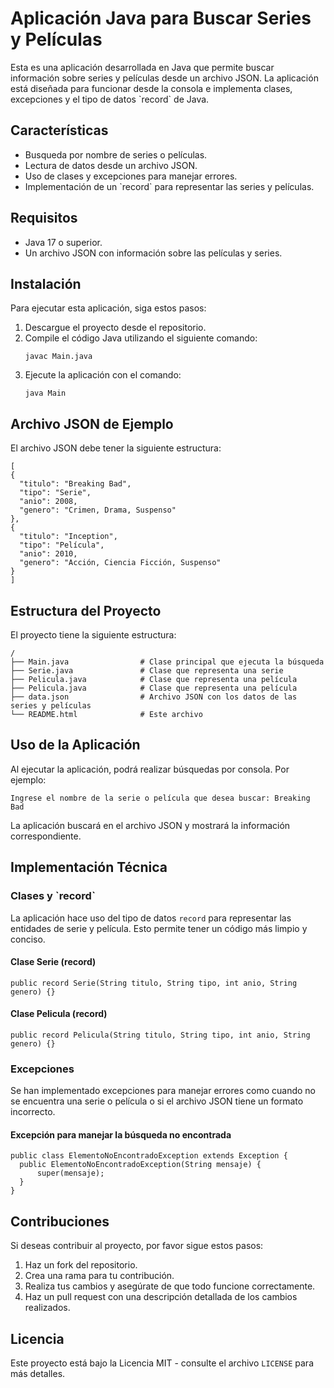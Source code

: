 <h1>Aplicación Java para Buscar Series y Películas</h1>

  <p>Esta es una aplicación desarrollada en Java que permite buscar información sobre series y películas desde un archivo JSON. La aplicación está diseñada para funcionar desde la consola e implementa clases, excepciones y el tipo de datos `record` de Java.</p>

  <h2>Características</h2>
  <ul>
      <li>Busqueda por nombre de series o películas.</li>
      <li>Lectura de datos desde un archivo JSON.</li>
      <li>Uso de clases y excepciones para manejar errores.</li>
      <li>Implementación de un `record` para representar las series y películas.</li>
  </ul>

  <h2>Requisitos</h2>
  <ul>
      <li>Java 17 o superior.</li>
      <li>Un archivo JSON con información sobre las películas y series.</li>
  </ul>

  <h2>Instalación</h2>
  <p>Para ejecutar esta aplicación, siga estos pasos:</p>
  <ol>
      <li>Descargue el proyecto desde el repositorio.</li>
      <li>Compile el código Java utilizando el siguiente comando:</li>
      <pre><code>javac Main.java</code></pre>
      <li>Ejecute la aplicación con el comando:</li>
      <pre><code>java Main</code></pre>
  </ol>

  <h2>Archivo JSON de Ejemplo</h2>
  <p>El archivo JSON debe tener la siguiente estructura:</p>
  <pre><code>[
{
  "titulo": "Breaking Bad",
  "tipo": "Serie",
  "anio": 2008,
  "genero": "Crimen, Drama, Suspenso"
},
{
  "titulo": "Inception",
  "tipo": "Película",
  "anio": 2010,
  "genero": "Acción, Ciencia Ficción, Suspenso"
}
]</code></pre>

  <h2>Estructura del Proyecto</h2>
  <p>El proyecto tiene la siguiente estructura:</p>
  <pre><code>/
├── Main.java                # Clase principal que ejecuta la búsqueda
├── Serie.java               # Clase que representa una serie
├── Pelicula.java            # Clase que representa una película
├── Pelicula.java            # Clase que representa una película
├── data.json                # Archivo JSON con los datos de las series y películas
└── README.html              # Este archivo</code></pre>

  <h2>Uso de la Aplicación</h2>
  <p>Al ejecutar la aplicación, podrá realizar búsquedas por consola. Por ejemplo:</p>
  <pre><code>Ingrese el nombre de la serie o película que desea buscar: Breaking Bad</code></pre>
  <p>La aplicación buscará en el archivo JSON y mostrará la información correspondiente.</p>

  <h2>Implementación Técnica</h2>

  <h3>Clases y `record`</h3>
  <p>La aplicación hace uso del tipo de datos <code>record</code> para representar las entidades de serie y película. Esto permite tener un código más limpio y conciso.</p>

  <h4>Clase Serie (record)</h4>
  <pre><code>public record Serie(String titulo, String tipo, int anio, String genero) {}</code></pre>

  <h4>Clase Pelicula (record)</h4>
  <pre><code>public record Pelicula(String titulo, String tipo, int anio, String genero) {}</code></pre>

  <h3>Excepciones</h3>
  <p>Se han implementado excepciones para manejar errores como cuando no se encuentra una serie o película o si el archivo JSON tiene un formato incorrecto.</p>

  <h4>Excepción para manejar la búsqueda no encontrada</h4>
  <pre><code>public class ElementoNoEncontradoException extends Exception {
  public ElementoNoEncontradoException(String mensaje) {
      super(mensaje);
  }
}</code></pre>

  <h2>Contribuciones</h2>
  <p>Si deseas contribuir al proyecto, por favor sigue estos pasos:</p>
  <ol>
      <li>Haz un fork del repositorio.</li>
      <li>Crea una rama para tu contribución.</li>
      <li>Realiza tus cambios y asegúrate de que todo funcione correctamente.</li>
      <li>Haz un pull request con una descripción detallada de los cambios realizados.</li>
  </ol>

  <h2>Licencia</h2>
  <p>Este proyecto está bajo la Licencia MIT - consulte el archivo <code>LICENSE</code> para más detalles.</p>

</body>
</html>
